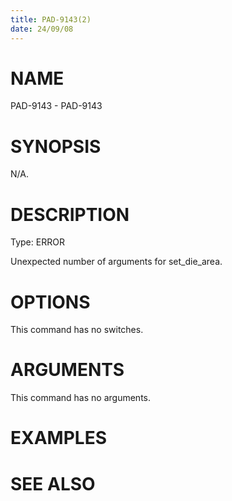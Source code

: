 ```yaml
---
title: PAD-9143(2)
date: 24/09/08
---
```


# NAME

PAD-9143 - PAD-9143

# SYNOPSIS

N/A.

# DESCRIPTION

Type: ERROR

Unexpected number of arguments for set_die_area.

# OPTIONS

This command has no switches.

# ARGUMENTS

This command has no arguments.

# EXAMPLES

# SEE ALSO

